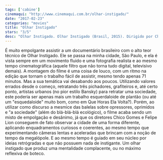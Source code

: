 ```yaml
---
tags: ['cabine']
cinemaqui: "http://www.cinemaqui.com.br/olhar-instigado/"
date: "2017-02-23"
categories: "movies"
title: "Olhar Instigado"
stars: "3/5"
desc: "Olhar Instigado. Olhar Instigado (Brasil, 2015). Dirigido por Chico Gomes, Felipe Lion. Escrito por Guilherme Moraes Quintella, Chico Gomes. Com Alexandre Orion, Bruno Locuras, André Monteiro."
---
```

É muito empolgante assistir a um documentário brasileiro com o alto teor técnico de Olhar Instigado. Ele se passa na minha cidade, São Paulo, e ela é vista sempre em um movimento fluido e uma fotografia realista e ao mesmo tempo cinematográfica (aquele filtro que não torna tudo digital, televisivo demais). A montagem do filme é uma coisa de louco, com um ritmo na edição que tornam o trabalho fácil de assistir, mesmo tendo apenas 71 minutos. Mas a sua temática vai desabando aos poucos. Utilizando valores errados desde o começo, retratando três pichadores, grafiteiros e, até certo ponto, artistas urbanos (no pior estilo Bansky) para retratar uma sociedade, este poderia ser apenas mais um trabalho esquerdaloide de plantão (ou até um "esquedaloide" muito bom, como em Que Horas Ela Volta?). Porém, ao utilizar como discurso a mesmice das balelas sobre opressores, oprimidos e "a sociedade" (além do blá-blá-blá ecológico), o filme acaba sendo um misto de empolgação e desânimo, já que os diretores Chico Gomes e Felipe Lion conseguem de fato observar a cidade de uma forma diferente, aplicando enquadramentos curiosos e coerentes, ao mesmo tempo que experimentando câmeras lentas e aceleradas que brincam com a noção de tempo da megalópole. E ao mesmo tempo é guiado em seu núcleo por ideias retrógradas e que não possuem nada de instigante. Um olhar instigado que produz uma mentalidade complacente, ou no máximo reflexiva de boteco.
